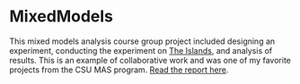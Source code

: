 # MixedModels
This mixed models analysis course group project included designing an experiment, conducting the experiment on [The Islands](https://theislands.umn.edu/login.php), and analysis of results. This is an example of collaborative work and was one of my favorite projects from the CSU MAS program. [Read the report here](https://github.com/Zarah573/MixedModels/blob/main/IslandsReportGroup5.pdf).
